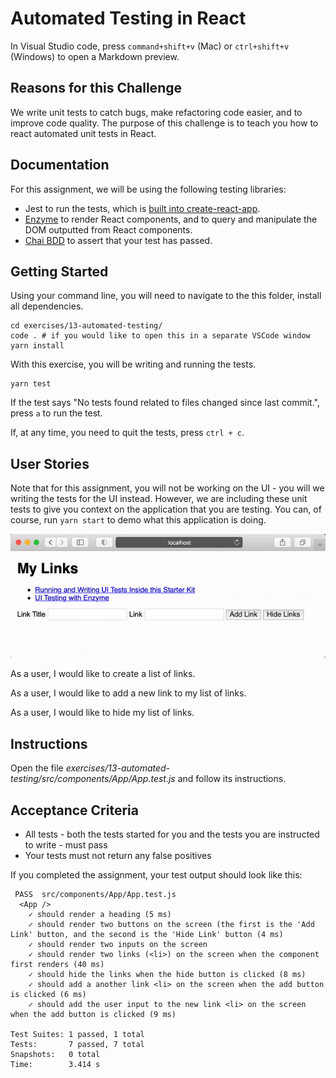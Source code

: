 # Automated Testing in React

In Visual Studio code, press `command+shift+v` (Mac) or `ctrl+shift+v` (Windows) to open a Markdown preview.

## Reasons for this Challenge

We write unit tests to catch bugs, make refactoring code easier, and to improve code quality. The purpose of this challenge is to teach you how to react automated unit tests in React.

## Documentation

For this assignment, we will be using the following testing libraries:

- Jest to run the tests, which is [built into create-react-app](https://create-react-app.dev/docs/running-tests/).
- [Enzyme](https://enzymejs.github.io/enzyme/docs/api/) to render React components, and to query and manipulate the DOM outputted from React components.
- [Chai BDD](https://www.chaijs.com/api/bdd/) to assert that your test has passed.

## Getting Started

Using your command line, you will need to navigate to the this folder, install all dependencies.

```shell
cd exercises/13-automated-testing/
code . # if you would like to open this in a separate VSCode window
yarn install
```

With this exercise, you will be writing and running the tests.

```shell
yarn test
```

If the test says "No tests found related to files changed since last commit.", press `a` to run the test.

If, at any time, you need to quit the tests, press `ctrl + c`.

## User Stories

Note that for this assignment, you will not be working on the UI - you will we writing the tests for the UI instead. However, we are including these unit tests to give you context on the application that you are testing. You can, of course, run `yarn start` to demo what this application is doing.

![Example of what you will see when you start the app](automated-testing.gif)

As a user, I would like to create a list of links.

As a user, I would like to add a new link to my list of links.

As a user, I would like to hide my list of links.

## Instructions

Open the file _exercises/13-automated-testing/src/components/App/App.test.js_ and follow its instructions.

## Acceptance Criteria

- All tests - both the tests started for you and the tests you are instructed to write - must pass
- Your tests must not return any false positives

If you completed the assignment, your test output should look like this:

```
 PASS  src/components/App/App.test.js
  <App />
    ✓ should render a heading (5 ms)
    ✓ should render two buttons on the screen (the first is the 'Add Link' button, and the second is the 'Hide Link' button (4 ms)
    ✓ should render two inputs on the screen
    ✓ should render two links (<li>) on the screen when the component first renders (40 ms)
    ✓ should hide the links when the hide button is clicked (8 ms)
    ✓ should add a another link <li> on the screen when the add button is clicked (6 ms)
    ✓ should add the user input to the new link <li> on the screen when the add button is clicked (9 ms)

Test Suites: 1 passed, 1 total
Tests:       7 passed, 7 total
Snapshots:   0 total
Time:        3.414 s
```
